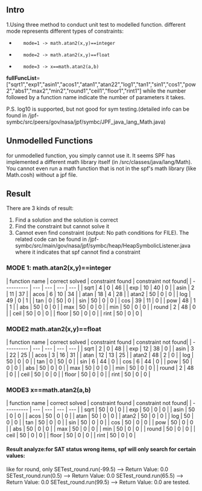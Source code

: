 ## Intro
1.Using three method to conduct unit test to modelled function. 
different mode represents different types of constraints:
-        mode=1 -> math.atan2(x,y)==integer
-        mode=2 -> math.atan2(x,y)==float
-        mode=3 -> x==math.atan2(a,b)


**fullFuncList**=["sqrt1","exp1","asin1","acos1","atan1","atan22","log1","tan1","sin1","cos1","pow2","abs1","max2","min2","round1","ceil1","floor1","rint1"]  while the number followed by a function name indicate the number of parameters it takes.

P.S. log10 is supported, but not good for sym testing.(detailed info can be found in /jpf-symbc/src/peers/gov/nasa/jpf/symbc/JPF_java_lang_Math.java)

## Unmodelled Functions
for unmodelled function, you simply cannot use it. It seems SPF has implemented a different math library itself (in /src/classes/java/lang/Math). You cannot even run a math function that is not in the spf's math library (like Math.cosh) without a jpf file. 

## Result
There are 3 kinds of result:
1) Find a solution and the solution is correct
2) Find the constraint but cannot solve it
3) Cannot even find constraint (output: No path conditions for FILE). The related code can be found in /jpf-symbc/src/main/gov/nasa/jpf/symbc/heap/HeapSymbolicListener.java where it indicates that spf cannot find a constraint

### MODE 1: math.atan2(x,y)==integer
|    function name    | correct solved | constraint found | constraint not found|
| ---------- | --- | --- | --- | --- |
| sqrt |  4 |  0   | 46 |
| exp |  10 |  40   | 0 |
| asin |  2 |  11   | 37 |
| acos |  6 |  10   | 34 |
| atan |  18 |  4   | 28 |
| atan2 |  50 |  0   | 0 |
| log |  49 |  0   | 1 |
| tan |  0 |  50   | 0 |
| sin |  50 |  0   | 0 |
| cos |  39 |  11   | 0 |
| pow |  48 |  1   | 1 |
| abs |  50 |  0   | 0 |
| max |  50 |  0   | 0 |
| min |  50 |  0   | 0 |
| round |  2 |  48   | 0 |
| ceil |  50 |  0   | 0 |
| floor |  50 |  0   | 0 |
| rint |  50 |  0   | 0 |


### MODE2  math.atan2(x,y)==float
|    function name    | correct solved | constraint found | constraint not found|
| ---------- | --- | --- | --- | --- |
| sqrt |  2 |  0   | 48 |
| exp |  12 |  38   | 0 |
| asin |  3 |  22   | 25 |
| acos |  3 |  16   | 31 |
| atan |  12 |  13   | 25 |
| atan2 |  48 |  2   | 0 |
| log |  50 |  0   | 0 |
| tan |  0 |  50   | 0 |
| sin |  6 |  44   | 0 |
| cos |  6 |  44   | 0 |
| pow |  50 |  0   | 0 |
| abs |  50 |  0   | 0 |
| max |  50 |  0   | 0 |
| min |  50 |  0   | 0 |
| round |  2 |  48   | 0 |
| ceil |  50 |  0   | 0 |
| floor |  50 |  0   | 0 |
| rint |  50 |  0   | 0 |

### MODE3 x==math.atan2(a,b)  
|    function name    | correct solved | constraint found | constraint not found|
| ---------- | --- | --- | --- | --- |
| sqrt |  50 |  0   | 0 |
| exp |  50 |  0   | 0 |
| asin |  50 |  0   | 0 |
| acos |  50 |  0   | 0 |
| atan |  50 |  0   | 0 |
| atan2 |  50 |  0   | 0 |
| log |  50 |  0   | 0 |
| tan |  50 |  0   | 0 |
| sin |  50 |  0   | 0 |
| cos |  50 |  0   | 0 |
| pow |  50 |  0   | 0 |
| abs |  50 |  0   | 0 |
| max |  50 |  0   | 0 |
| min |  50 |  0   | 0 |
| round |  50 |  0   | 0 |
| ceil |  50 |  0   | 0 |
| floor |  50 |  0   | 0 |
| rint |  50 |  0   | 0 |



#### Result analyze:for SAT status wrong items, spf will only search for certain values:
like for round, only 
SETest_round.run(-99.5)  --> Return Value: 0.0
SETest_round.run(0.5)  --> Return Value: 0.0
SETest_round.run(65.5)  --> Return Value: 0.0
SETest_round.run(99.5)  --> Return Value: 0.0
are tested.